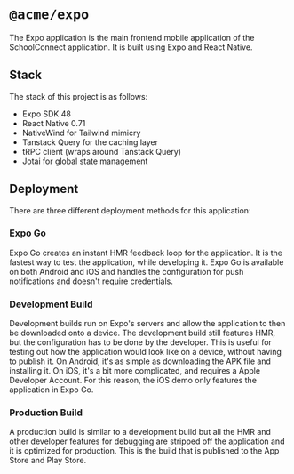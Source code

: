# `@acme/expo`

The Expo application is the main frontend mobile application of the SchoolConnect application. It is built using Expo and React Native.

## Stack

The stack of this project is as follows:

- Expo SDK 48
- React Native 0.71
- NativeWind for Tailwind mimicry
- Tanstack Query for the caching layer
- tRPC client (wraps around Tanstack Query)
- Jotai for global state management

## Deployment

There are three different deployment methods for this application:

### Expo Go

Expo Go creates an instant HMR feedback loop for the application. It is the fastest way to test the application, while developing it. Expo Go is available on both Android and iOS and handles the configuration for push notifications and doesn't require credentials.

### Development Build

Development builds run on Expo's servers and allow the application to then be downloaded onto a device. The development build still features HMR, but the configuration has to be done by the developer. This is useful for testing out how the application would look like on a device, without having to publish it. On Android, it's as simple as downloading the APK file and installing it. On iOS, it's a bit more complicated, and requires a Apple Developer Account. For this reason, the iOS demo only features the application in Expo Go.

### Production Build

A production build is similar to a development build but all the HMR and other developer features for debugging are stripped off the application and it is optimized for production. This is the build that is published to the App Store and Play Store.
